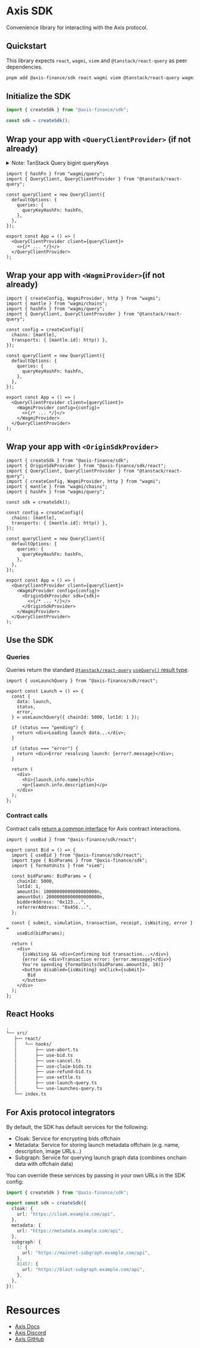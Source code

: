 # Axis SDK

Convenience library for interacting with the Axis protocol.

## Quickstart

This library expects `react`, `wagmi`, `viem` and `@tanstack/react-query` as peer dependencies.

```bash
pnpm add @axis-finance/sdk react wagmi viem @tanstack/react-query wagmi
```

## Initialize the SDK

```ts sdk.ts
import { createSdk } from "@axis-finance/sdk";

const sdk = createSdk();
```

## Wrap your app with `<QueryClientProvider>` (if not already)

<details>
<summary>Note: TanStack Query bigint queryKeys</summary>

TanStack Query doesn't know how to serialize `bigint` `queryKeys`. <br>
Wagmi `hashFn` serializes `bigints` for us.

</details>

```tsx app.tsx
import { hashFn } from "wagmi/query";
import { QueryClient, QueryClientProvider } from "@tanstack/react-query";

const queryClient = new QueryClient({
  defaultOptions: {
    queries: {
      queryKeyHashFn: hashFn,
    },
  },
});

export const App = () => (
  <QueryClientProvider client={queryClient}>
    <>{/* ... */}</>
  </QueryClientProvider>
);
```

## Wrap your app with `<WagmiProvider>`(if not already)

```tsx app.tsx
import { createConfig, WagmiProvider, http } from "wagmi";
import { mantle } from "wagmi/chains";
import { hashFn } from "wagmi/query";
import { QueryClient, QueryClientProvider } from "@tanstack/react-query";

const config = createConfig({
  chains: [mantle],
  transports: { [mantle.id]: http() },
});

const queryClient = new QueryClient({
  defaultOptions: {
    queries: {
      queryKeyHashFn: hashFn,
    },
  },
});

export const App = () => (
  <QueryClientProvider client={queryClient}>
    <WagmiProvider config={config}>
      <>{/* ... */}</>
    </WagmiProvider>
  </QueryClientProvider>
);
```

## Wrap your app with `<OriginSdkProvider>`

```tsx app.tsx
import { createSdk } from "@axis-finance/sdk";
import { OriginSdkProvider } from "@axis-finance/sdk/react";
import { QueryClient, QueryClientProvider } from "@tanstack/react-query";
import { createConfig, WagmiProvider, http } from "wagmi";
import { mantle } from "wagmi/chains";
import { hashFn } from "wagmi/query";

const sdk = createSdk();

const config = createConfig({
  chains: [mantle],
  transports: { [mantle.id]: http() },
});

const queryClient = new QueryClient({
  defaultOptions: {
    queries: {
      queryKeyHashFn: hashFn,
    },
  },
});

export const App = () => (
  <QueryClientProvider client={queryClient}>
    <WagmiProvider config={config}>
      <OriginSdkProvider sdk={sdk}>
        <>{/* ... */}</>
      </OriginSdkProvider>
    </WagmiProvider>
  </QueryClientProvider>
);
```

## Use the SDK

### Queries

Queries return the standard [`@tanstack/react-query`](https://tanstack.com/query/latest) [`useQuery()` result type](https://tanstack.com/query/latest/docs/framework/react/reference/useQuery).

```tsx launch.tsx
import { useLaunchQuery } from "@axis-finance/sdk/react";

export const Launch = () => {
  const {
    data: launch,
    status,
    error,
  } = useLaunchQuery({ chainId: 5000, lotId: 1 });

  if (status === "pending") {
    return <div>Loading launch data...</div>;
  }

  if (status === "error") {
    return <div>Error resolving launch: {error?.message}</div>;
  }

  return (
    <div>
      <h1>{launch.info.name}</h1>
      <p>{launch.info.description}</p>
    </div>
  );
};
```

### Contract calls

Contract calls [return a common interface](./src/react/hooks/use-axis-transaction.ts) for Axis contract interactions.

```tsx bid.tsx
import { useBid } from "@axis-finance/sdk/react";

export const Bid = () => {
  import { useBid } from "@axis-finance/sdk/react";
  import type { BidParams } from "@axis-finance/sdk";
  import { formatUnits } from "viem";

  const bidParams: BidParams = {
    chainId: 5000,
    lotId: 1,
    amountIn: 10000000000000000000n,
    amountOut: 20000000000000000000n,
    bidderAddress: "0x123...",
    referrerAddress: "0x456...",
  };

  const { submit, simulation, transaction, receipt, isWaiting, error } =
    useBid(bidParams);

  return (
    <div>
      {isWaiting && <div>Confirming bid transaction...</div>}
      {error && <div>Transaction error: {error.message}</div>}
      You're spending {formatUnits(bidParams.amountIn, 18)}
      <button disabled={isWaiting} onClick={submit}>
        Bid
      </button>
    </div>
  );
};
```

## React Hooks

```bash
.
└── src/
   ├── react/
   │   └── hooks/
   │       ├── use-abort.ts
   │       ├── use-bid.ts
   │       ├── use-cancel.ts
   │       ├── use-claim-bids.ts
   │       ├── use-refund-bid.ts
   │       ├── use-settle.ts
   │       ├── use-launch-query.ts
   │       └── use-launches-query.ts
   └── index.ts
```

## For Axis protocol integrators

By default, the SDK has default services for the following:

- Cloak: Service for encrypting bids offchain
- Metadata: Service for storing launch metadata offchain (e.g. name, description, image URLs...)
- Subgraph: Service for querying launch graph data (combines onchain data with offchain data)

You can override these services by passing in your own URLs in the SDK config:

```ts sdk.ts
import { createSdk } from "@axis-finance/sdk";

export const sdk = createSdk({
  cloak: {
    url: "https://cloak.example.com/api",
  },
  metadata: {
    url: "https://metadata.example.com/api",
  },
  subgraph: {
    1: {
      url: "https://mainnet-subgraph.example.com/api",
    },
    81457: {
      url: "https://blast-subgraph.example.com/api",
    },
  },
});
```

# Resources

- [Axis Docs](https://docs.axis.finance/)
- [Axis Discord](https://discord.gg/5ugMgM9bvd)
- [Axis GitHub](https://github.com/axis-fi)
